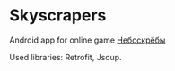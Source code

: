 # Skyscrapers
Android app for online game <a href="http://nebo.mobi">Небоскрёбы</a>

Used libraries: Retrofit, Jsoup.
